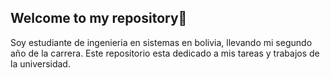## Welcome to my repository👋 
Soy estudiante de ingenieria en sistemas en bolivia, llevando mi segundo año de la carrera.
Este repositorio esta dedicado a mis tareas y trabajos de la universidad.
<!--
**p3rrab4starda/p3rrab4starda** is a ✨ _special_ ✨ repository because its `README.md` (this file) appears on your GitHub profile.

Here are some ideas to get you started:

- 🔭 I’m currently working on ...
- 🌱 I’m currently learning ...
- 👯 I’m looking to collaborate on ...
- 🤔 I’m looking for help with ...
- 💬 Ask me about ...
- 📫 How to reach me: ...
- 😄 Pronouns: ...
- ⚡ Fun fact: ...
-->
